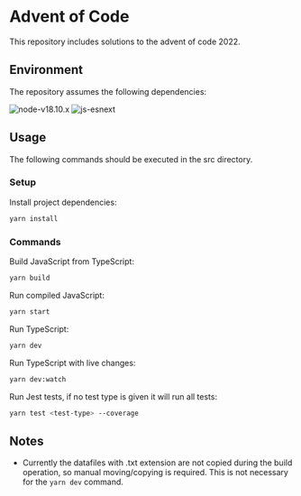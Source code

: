 # Advent of Code

This repository includes solutions to the advent of code 2022.

## Environment

The repository assumes the following dependencies:

![node-v18.10.x](https://img.shields.io/badge/Node-v18.10.x-blue)
![js-esnext](https://img.shields.io/badge/JavaScript-esNext-blue)

## Usage

The following commands should be executed in the src directory.

### Setup

Install project dependencies:

```sh
yarn install
```

### Commands

Build JavaScript from TypeScript:

```sh
yarn build
```

Run compiled JavaScript:

```sh
yarn start
```

Run TypeScript:

```sh
yarn dev
```

Run TypeScript with live changes:

```sh
yarn dev:watch
```

Run Jest tests, if no test type is given it will run all tests:

```sh
yarn test <test-type> --coverage
```

## Notes

- Currently the datafiles with .txt extension are not copied during the build operation, so manual moving/copying is required. This is not necessary for the `yarn dev` command.
